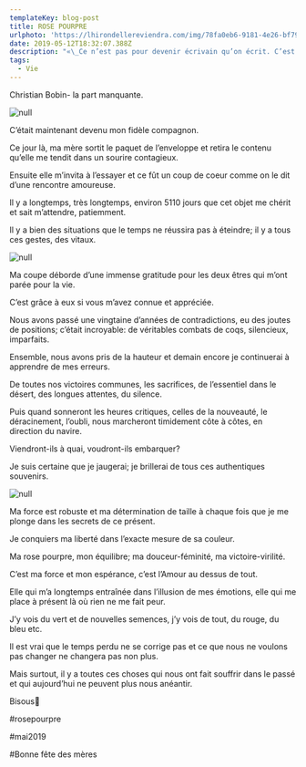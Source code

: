 ```yaml
---
templateKey: blog-post
title: ROSE POURPRE
urlphoto: 'https://lhirondellereviendra.com/img/78fa0eb6-9181-4e26-bf79-7a348661e2a3.png'
date: 2019-05-12T18:32:07.388Z
description: "«\_Ce n’est pas pour devenir écrivain qu’on écrit. C’est pour rejoindre en silence cet amour qui manque à tout amour. C’est pour rejoindre le sauvage, l’écorché, le limpide\_»."
tags:
  - Vie
---
```

Christian Bobin- la part manquante.

![null](/img/78fa0eb6-9181-4e26-bf79-7a348661e2a3.png)

C’était maintenant devenu mon fidèle compagnon.

Ce jour là, ma mère sortit le paquet de l’enveloppe et retira le contenu qu’elle me tendit dans un sourire contagieux.

Ensuite elle m’invita à l’essayer et ce fût un coup de coeur comme on le dit d’une rencontre amoureuse.

Il y a longtemps, très longtemps, environ 5110 jours que cet objet me chérit et sait m’attendre, patiemment.

Il y a bien des situations que le temps ne réussira pas à éteindre; il y a tous ces gestes, des vitaux.

![null](/img/01a6be96-f302-4c6b-98dc-bdfb7185ce9a.png)

Ma coupe déborde d’une immense gratitude pour les deux êtres qui m’ont parée pour la vie.

C’est grâce à eux si vous m’avez connue et appréciée.

Nous avons passé une vingtaine d’années de contradictions, eu des joutes de positions; c’était incroyable: de véritables combats de coqs, silencieux, imparfaits.

Ensemble, nous avons pris de la hauteur et demain encore je continuerai à apprendre de mes erreurs.

De toutes nos victoires communes, les sacrifices, de l’essentiel dans le désert, des longues attentes, du silence.

Puis quand sonneront les heures critiques, celles de la nouveauté, le déracinement, l’oubli, nous marcheront timidement côte à côtes, en direction du navire.

Viendront-ils à quai, voudront-ils embarquer?

Je suis certaine que je jaugerai; je brillerai de tous ces authentiques souvenirs.

![null](/img/931c849d-ef8d-44a6-9bfb-9c7ef96042d7.png)

Ma force est robuste et ma détermination de taille à chaque fois que je me plonge dans les secrets de ce présent.

Je conquiers ma liberté dans l’exacte mesure de sa couleur.

Ma rose pourpre, mon équilibre; ma douceur-féminité, ma victoire-virilité.

C’est ma force et mon espérance, c’est l’Amour au dessus de tout.

Elle qui m’a longtemps entraînée dans l’illusion de mes émotions, elle qui me place à présent là où rien ne me fait peur.

J’y vois du vert et de nouvelles semences, j’y vois de tout, du rouge, du bleu etc.

Il est vrai que le temps perdu ne se corrige pas et ce que nous ne voulons pas changer ne changera pas non plus.

Mais surtout, il y a toutes ces choses qui nous ont fait souffrir dans le passé et qui aujourd’hui ne peuvent plus nous anéantir.

Bisous💋

\#rosepourpre

\#mai2019

\#Bonne fête des mères
